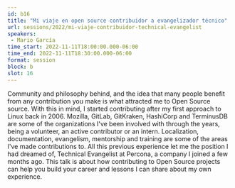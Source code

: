 ```yaml
---
id: b16
title: "Mi viaje en open source contribuidor a evangelizador técnico"
url: sessions/2022/mi-viaje-contribuidor-technical-evangelist 
speakers:
 - Mario García
time_start: 2022-11-11T18:00:00.000-06:00
time_end: 2022-11-11T18:30:00.000-06:00
format: session
block: b
slot: 16
---
```


Community and philosophy behind, and the idea that many people benefit from any contribution you make is what attracted me to Open Source source. With this in mind, I started contributing after my first approach to Linux back in 2006. Mozilla, GitLab, GitKraken, HashiCorp and TerminusDB are some of the organizations I've been involved with through the years, being a volunteer, an active contributor or an intern. Localization, documentation, evangelism, mentorship and training are some of the areas I've made contributions to. All this previous experience let me the position I had dreamed of, Technical Evangelist at Percona, a company I joined a few months ago. This talk is about how contributing to Open Source projects can help you build your career and lessons I can share about my own experience.